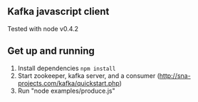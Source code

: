 Kafka javascript client
-----------------------
Tested with node v0.4.2

Get up and running
------------------
1. Install dependencies `npm install`
2. Start zookeeper, kafka server, and a consumer (http://sna-projects.com/kafka/quickstart.php)
3. Run "node examples/produce.js"

